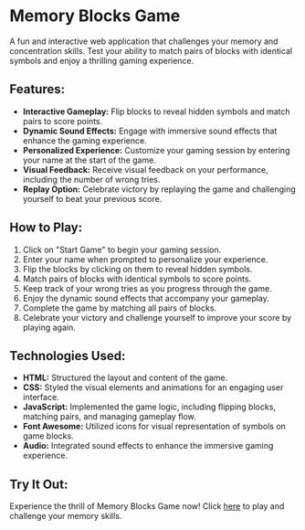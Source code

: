# Memory Blocks Game

A fun and interactive web application that challenges your memory and concentration skills. Test your ability to match pairs of blocks with identical symbols and enjoy a thrilling gaming experience.

## Features:
- **Interactive Gameplay:** Flip blocks to reveal hidden symbols and match pairs to score points.
- **Dynamic Sound Effects:** Engage with immersive sound effects that enhance the gaming experience.
- **Personalized Experience:** Customize your gaming session by entering your name at the start of the game.
- **Visual Feedback:** Receive visual feedback on your performance, including the number of wrong tries.
- **Replay Option:** Celebrate victory by replaying the game and challenging yourself to beat your previous score.

## How to Play:
1. Click on "Start Game" to begin your gaming session.
2. Enter your name when prompted to personalize your experience.
3. Flip the blocks by clicking on them to reveal hidden symbols.
4. Match pairs of blocks with identical symbols to score points.
5. Keep track of your wrong tries as you progress through the game.
6. Enjoy the dynamic sound effects that accompany your gameplay.
7. Complete the game by matching all pairs of blocks.
8. Celebrate your victory and challenge yourself to improve your score by playing again.

## Technologies Used:
- **HTML:** Structured the layout and content of the game.
- **CSS:** Styled the visual elements and animations for an engaging user interface.
- **JavaScript:** Implemented the game logic, including flipping blocks, matching pairs, and managing gameplay flow.
- **Font Awesome:** Utilized icons for visual representation of symbols on game blocks.
- **Audio:** Integrated sound effects to enhance the immersive gaming experience.

## Try It Out:
Experience the thrill of Memory Blocks Game now! Click [here](https://kareem-abd-al-muttalib.github.io/Memory-Blocks-Game/) to play and challenge your memory skills.
